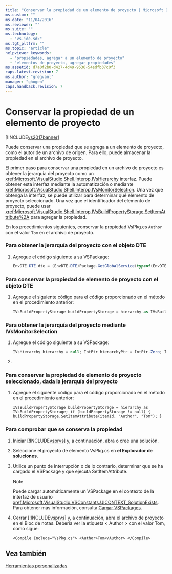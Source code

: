 ```yaml
---
title: "Conservar la propiedad de un elemento de proyecto | Microsoft Docs"
ms.custom: ""
ms.date: "11/04/2016"
ms.reviewer: ""
ms.suite: ""
ms.technology: 
  - "vs-ide-sdk"
ms.tgt_pltfrm: ""
ms.topic: "article"
helpviewer_keywords: 
  - "propiedades, agregar a un elemento de proyecto"
  - "elementos de proyecto, agregar propiedades"
ms.assetid: d7a0f2b0-d427-4d49-9536-54edfb37c0f3
caps.latest.revision: 7
ms.author: "gregvanl"
manager: "ghogen"
caps.handback.revision: 7
---
```

# Conservar la propiedad de un elemento de proyecto
[!INCLUDE[vs2017banner](../code-quality/includes/vs2017banner.md)]

Puede conservar una propiedad que se agrega a un elemento de proyecto, como el autor de un archivo de origen. Para ello, puede almacenar la propiedad en el archivo de proyecto.  
  
 El primer paso para conservar una propiedad en un archivo de proyecto es obtener la jerarquía del proyecto como un <xref:Microsoft.VisualStudio.Shell.Interop.IVsHierarchy> interfaz. Puede obtener esta interfaz mediante la automatización o mediante <xref:Microsoft.VisualStudio.Shell.Interop.IVsMonitorSelection>. Una vez que obtenga la interfaz, se puede utilizar para determinar qué elemento de proyecto seleccionado. Una vez que el identificador del elemento de proyecto, puede usar <xref:Microsoft.VisualStudio.Shell.Interop.IVsBuildPropertyStorage.SetItemAttribute%2A> para agregar la propiedad.  
  
 En los procedimientos siguientes, conservar la propiedad VsPkg.cs `Author` con el valor `Tom` en el archivo de proyecto.  
  
### Para obtener la jerarquía del proyecto con el objeto DTE  
  
1.  Agregue el código siguiente a su VSPackage:  
  
    ```c#  
    EnvDTE.DTE dte = (EnvDTE.DTE)Package.GetGlobalService(typeof(EnvDTE.DTE)); EnvDTE.Project project = dte.Solution.Projects.Item(1); string uniqueName = project.UniqueName; IVsSolution solution = (IVsSolution)Package.GetGlobalService(typeof(SVsSolution)); IVsHierarchy hierarchy; solution.GetProjectOfUniqueName(uniqueName, out hierarchy);  
    ```  
  
### Para conservar la propiedad de elemento de proyecto con el objeto DTE  
  
1.  Agregue el siguiente código para el código proporcionado en el método en el procedimiento anterior:  
  
    ```c#  
    IVsBuildPropertyStorage buildPropertyStorage = hierarchy as IVsBuildPropertyStorage; if (buildPropertyStorage != null) { uint itemId; string fullPath = (string)project.ProjectItems.Item( "VsPkg.cs").Properties.Item("FullPath").Value; hierarchy.ParseCanonicalName(fullPath, out itemId); buildPropertyStorage.SetItemAttribute(itemId, "Author", "Tom"); }  
    ```  
  
### Para obtener la jerarquía del proyecto mediante IVsMonitorSelection  
  
1.  Agregue el código siguiente a su VSPackage:  
  
    ```c#  
    IVsHierarchy hierarchy = null; IntPtr hierarchyPtr = IntPtr.Zero; IntPtr selectionContainer = IntPtr.Zero; uint itemid; // Retrieve shell interface in order to get current selection IVsMonitorSelection monitorSelection =     Package.GetGlobalService(typeof(SVsShellMonitorSelection)) as     IVsMonitorSelection; if (monitorSelection == null) throw new InvalidOperationException(); try { // Get the current project hierarchy, project item, and selection container for the current selection // If the selection spans multiple hierachies, hierarchyPtr is Zero IVsMultiItemSelect multiItemSelect = null; ErrorHandler.ThrowOnFailure( monitorSelection.GetCurrentSelection( out hierarchyPtr, out itemid, out multiItemSelect, out selectionContainer)); // We only care if there is only one node selected in the tree if (!(itemid == VSConstants.VSITEMID_NIL || hierarchyPtr == IntPtr.Zero || multiItemSelect != null || itemid == VSConstants.VSITEMID_SELECTION)) { hierarchy = Marshal.GetObjectForIUnknown(hierarchyPtr) as IVsHierarchy; } } finally { if (hierarchyPtr != IntPtr.Zero) Marshal.Release(hierarchyPtr); if (selectionContainer != IntPtr.Zero) Marshal.Release(selectionContainer); }  
    ```  
  
2.  
  
### Para conservar la propiedad de elemento de proyecto seleccionado, dada la jerarquía del proyecto  
  
1.  Agregue el siguiente código para el código proporcionado en el método en el procedimiento anterior:  
  
    ```  
    IVsBuildPropertyStorage buildPropertyStorage = hierarchy as IVsBuildPropertyStorage; if (buildPropertyStorage != null) { buildPropertyStorage.SetItemAttribute(itemId, "Author", "Tom"); }  
    ```  
  
### Para comprobar que se conserva la propiedad  
  
1.  Iniciar [!INCLUDE[vsprvs](../code-quality/includes/vsprvs_md.md)] y, a continuación, abra o cree una solución.  
  
2.  Seleccione el proyecto de elemento VsPkg.cs en **el Explorador de soluciones**.  
  
3.  Utilice un punto de interrupción o de lo contrario, determinar que se ha cargado el VSPackage y que ejecuta SetItemAttribute.  
  
    > [!NOTE]
    >  Puede cargar automáticamente un VSPackage en el contexto de la interfaz de usuario <xref:Microsoft.VisualStudio.VSConstants.UICONTEXT_SolutionExists>. Para obtener más información, consulta [Cargar VSPackages](../extensibility/loading-vspackages.md).  
  
4.  Cerrar [!INCLUDE[vsprvs](../code-quality/includes/vsprvs_md.md)] y, a continuación, abra el archivo de proyecto en el Bloc de notas. Debería ver la etiqueta \< Author \> con el valor Tom, como sigue:  
  
    ```  
    <Compile Include="VsPkg.cs"> <Author>Tom</Author> </Compile>  
    ```  
  
## Vea también  
 [Herramientas personalizadas](../extensibility/internals/custom-tools.md)